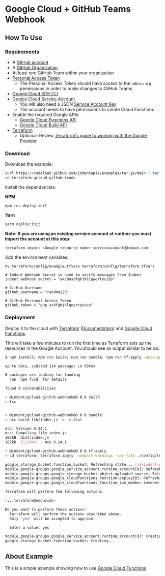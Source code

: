 # Google Cloud + GitHub Teams Webhook

## How To Use

### Requirements

- A [GitHub account](https://github.com/signup?ref_cta=Sign+up&ref_loc=header+logged+out&ref_page=%2F&source=header-home)
- A [GitHub Organization](https://github.com/account/organizations/new)
- At least one GitHub Team within your organization
- [Personal Access Token](https://docs.github.com/en/github/authenticating-to-github/keeping-your-account-and-data-secure/creating-a-personal-access-token)
  - The Personal Access Token should have access to the `admin:org` permissions in order to make changes to GitHub Teams
- [Google Cloud SDK CLI](https://cloud.google.com/sdk/gcloud)
- [Google Cloud Service Account](https://cloud.google.com/iam/docs/creating-managing-service-accounts)
  - You will also need a JSON [Service Account Key](https://cloud.google.com/iam/docs/creating-managing-service-account-keys)
  - The account needs to have permissions to create Cloud Functions
- Enable the required Google APIs:
  - [Google Cloud Functions API](https://cloud.google.com/functions)
  - [Google Cloud Build API](https://console.cloud.google.com/cloud-build)
- [Terraform](https://terraform.io)
  - Optional: Review [Terraform's guide to working with the Google Provider](https://registry.terraform.io/providers/hashicorp/google/latest/docs/guides/getting_started)

### Download

Download the example:

```bash
curl https://codeload.github.com/indentapis/examples/tar.gz/main | tar -xz --strip=3 examples-main/webhooks/terraform-gcloud-github-teams
cd terraform-gcloud-github-teams
```

Install the dependencies:

**NPM**

```bash
npm run deploy:init
```

**Yarn**

```bash
yarn deploy:init
```

**Note: If you are using an existing service account at runtime you must import the account at this step:**

```bash
terraform import <Google resource name> serviceaccount@domain.com
```

Add the environment variables:

```bash
mv terraform/config/example.tfvars terraform/config/terraform.tfvars
```

```hcl
# Indent Webhook Secret is used to verify messages from Indent
indent_webhook_secret = "wks0asdfghjkliqwertyuiop"

# GitHub Username
github_username = "random123"

# GitHub Personal Access Token
github_token = "ghp_asdfghjklqwertyuiop"
```

### Deployment

Deploy it to the cloud with [Terraform](https://terraform.io) ([Documentation](https://terraform.io/docs/)) and [Google Cloud Functions](https://console.cloud.google.com/functions).

This will take a few minutes to run the first time as Terraform sets up the resources in the Google Account. You should see an output similar to below:

```bash
$ npm install; npm run build; npm run bundle; npm run tf:apply -auto-approve

up to date, audited 114 packages in 596ms

6 packages are looking for funding
  run `npm fund` for details

found 0 vulnerabilities

> @indent/gcloud-github-webhook@0.0.0 build
> tsc


> @indent/gcloud-github-webhook@0.0.0 bundle
> ncc build lib/index.js -m -o dist

ncc: Version 0.24.1
ncc: Compiling file index.js
107kB  dist/index.js
107kB  [1119ms] - ncc 0.24.1

> @indent/gcloud-github-webhook@0.0.0 tf:apply
> cd terraform; terraform apply -compact-warnings -var-file ./config/terraform.tfvars

google_storage_bucket.function_bucket: Refreshing state... [id=indent-gcloud-groups-webhooks]
module.google-groups.google_service_account.runtime_account[0]: Refreshing state... [id=projects/my-gcp-example-project/serviceAccounts/indent-gcloud-github-teams@my-gcp-example-project.iam.gserviceaccount.com]
module.google-groups.google_storage_bucket_object.uploaded_source: Refreshing state... [id=indent-gcloud-groups-webhooks-indent-gcloud-github-teams/wNlY1DIsZW6NXuGlkOZL+UNW+CYQ+zSD/Weyiy/jG6U=.zip]
module.google-groups.google_cloudfunctions_function.deploy[0]: Refreshing state... [id=projects/my-gcp-example-project/locations/us-central1/functions/indent-gcloud-github-teams]
module.google-groups.google_cloudfunctions_function_iam_member.invoker[0]: Refreshing state... [id=projects/my-gcp-example-project/locations/us-central1/functions/indent-gcloud-github-teams/roles/cloudfunctions.invoker/allUsers]

Terraform will perform the following actions:

<...terraformResources>

Do you want to perform these actions?
  Terraform will perform the actions described above.
  Only 'yes' will be accepted to approve.

  Enter a value: yes

module.google-groups.google_service_account.runtime_account[0]: Creating...
google_storage_bucket.function_bucket: Creating...
```

## About Example

This is a simple example showing how to use [Google Cloud Functions](https://cloud.google.com/)
